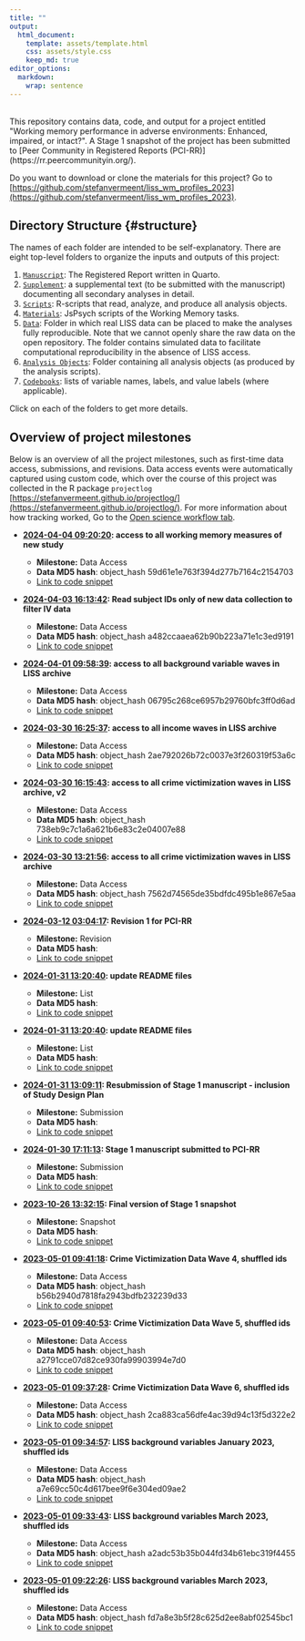 ```yaml
---
title: ""
output: 
  html_document:
    template: assets/template.html
    css: assets/style.css
    keep_md: true
editor_options: 
  markdown: 
    wrap: sentence
---
```



<br>
This repository contains data, code, and output for a project entitled "Working memory performance in adverse environments: Enhanced, impaired, or intact?". A Stage 1 snapshot of the project has been submitted to [Peer Community in Registered Reports (PCI-RR)](https://rr.peercommunityin.org/).

Do you want to download or clone the materials for this project? Go to [https://github.com/stefanvermeent/liss_wm_profiles_2023](https://github.com/stefanvermeent/liss_wm_profiles_2023).

## Directory Structure {#structure}

The names of each folder are intended to be self-explanatory.
There are eight top-level folders to organize the inputs and outputs of this project:

1.  [`Manuscript`](https://stefanvermeent.github.io/liss_wm_profiles_2023/manuscript/README.html): The Registered Report written in Quarto.
2.  [`Supplement`](https://stefanvermeent.github.io/liss_wm_profiles_2023/supplement/README.html): a supplemental text (to be submitted with the manuscript) documenting all secondary analyses in detail.
3.  [`Scripts`](https://stefanvermeent.github.io/liss_wm_profiles_2023/scripts/README.html): R-scripts that read, analyze, and produce all analysis objects.
4.  [`Materials`](https://stefanvermeent.github.io/liss_wm_profiles_2023/materials/README.html): JsPsych scripts of the Working Memory tasks.
4.  [`Data`](https://stefanvermeent.github.io/liss_wm_profiles_2023/data/README.html): Folder in which real LISS data can be placed to make the analyses fully reproducible. Note that we cannot openly share the raw data on the open repository. The folder contains simulated data to facilitate computational reproducibility in the absence of LISS access.
5.  [`Analysis Objects`](https://stefanvermeent.github.io/liss_wm_profiles_2023/analysis_objects/README.html): Folder containing all analysis objects (as produced by the analysis scripts).
6.  [`Codebooks`](https://stefanvermeent.github.io/liss_wm_profiles_2023/codebooks/README.html): lists of variable names, labels, and value labels (where applicable).

Click on each of the folders to get more details.

## Overview of project milestones

Below is an overview of all the project milestones, such as first-time data access, submissions, and revisions.
Data access events were automatically captured using custom code, which over the course of this project was collected in the R package `projectlog` [https://stefanvermeent.github.io/projectlog/](https://stefanvermeent.github.io/projectlog/).
For more information about how tracking worked, Go to the [Open science workflow tab](https://stefanvermeent.github.io/abcd_ddm/opensci_workflow/README.html).

- **[2024-04-04 09:20:20](https://github.com/StefanVermeent/liss_wm_profiles_2023/tree/a0be5183db79da2d3f752565d29097b8c4a72186): access to all working memory measures of new study**
    - **Milestone:** Data Access
    - **Data MD5 hash**: object_hash 59d61e1e763f394d277b7164c2154703
    - [Link to code snippet](https://github.com/StefanVermeent/liss_wm_profiles_2023/blob/master/.projectlog/a0be5183db79da2d3f752565d29097b8c4a72186.R)
    

- **[2024-04-03 16:13:42](https://github.com/StefanVermeent/liss_wm_profiles_2023/tree/1c2d2e6b017aeb8ce96b1022cc62393e66e7cb55): Read subject IDs only of new data collection to filter IV data**
    - **Milestone:** Data Access
    - **Data MD5 hash**: object_hash a482ccaaea62b90b223a71e1c3ed9191
    - [Link to code snippet](https://github.com/StefanVermeent/liss_wm_profiles_2023/blob/master/.projectlog/1c2d2e6b017aeb8ce96b1022cc62393e66e7cb55.R)
    

- **[2024-04-01 09:58:39](https://github.com/StefanVermeent/liss_wm_profiles_2023/tree/76539b6a145eef99ba237f8837ee40ba966158ae): access to all background variable waves in LISS archive**
    - **Milestone:** Data Access
    - **Data MD5 hash**: object_hash 06795c268ce6957b29760bfc3ff0d6ad
    - [Link to code snippet](https://github.com/StefanVermeent/liss_wm_profiles_2023/blob/master/.projectlog/76539b6a145eef99ba237f8837ee40ba966158ae.R)
    

- **[2024-03-30 16:25:37](https://github.com/StefanVermeent/liss_wm_profiles_2023/tree/71d70ab79326ada925a66e4e695c2e1ae703389a): access to all income waves in LISS archive**
    - **Milestone:** Data Access
    - **Data MD5 hash**: object_hash 2ae792026b72c0037e3f260319f53a6c
    - [Link to code snippet](https://github.com/StefanVermeent/liss_wm_profiles_2023/blob/master/.projectlog/71d70ab79326ada925a66e4e695c2e1ae703389a.R)
    

- **[2024-03-30 16:15:43](https://github.com/StefanVermeent/liss_wm_profiles_2023/tree/d7dd554d9061e035af12a0268034fbfebb623e71): access to all crime victimization waves in LISS archive, v2**
    - **Milestone:** Data Access
    - **Data MD5 hash**: object_hash 738eb9c7c1a6a621b6e83c2e04007e88
    - [Link to code snippet](https://github.com/StefanVermeent/liss_wm_profiles_2023/blob/master/.projectlog/d7dd554d9061e035af12a0268034fbfebb623e71.R)
    

- **[2024-03-30 13:21:56](https://github.com/StefanVermeent/liss_wm_profiles_2023/tree/869bedb88af275fd01f5dc0a72e2776cea975e1c): access to all crime victimization waves in LISS archive**
    - **Milestone:** Data Access
    - **Data MD5 hash**: object_hash 7562d74565de35bdfdc495b1e867e5aa
    - [Link to code snippet](https://github.com/StefanVermeent/liss_wm_profiles_2023/blob/master/.projectlog/869bedb88af275fd01f5dc0a72e2776cea975e1c.R)
    

- **[2024-03-12 03:04:17](https://github.com/StefanVermeent/liss_wm_profiles_2023/tree/b44155672fefc445831dad956a97aaa0fabc599e): Revision 1 for PCI-RR**
    - **Milestone:** Revision
    - **Data MD5 hash**: 
    - [Link to code snippet](https://github.com/StefanVermeent/liss_wm_profiles_2023/blob/master/.projectlog/b44155672fefc445831dad956a97aaa0fabc599e.R)
    

- **[2024-01-31 13:20:40](https://github.com/StefanVermeent/liss_wm_profiles_2023/tree/62fb84de1e12dc43d0b5da4e781932b8e255b2fb): update README files**
    - **Milestone:** List
    - **Data MD5 hash**: 
    - [Link to code snippet](https://github.com/StefanVermeent/liss_wm_profiles_2023/blob/master/.projectlog/62fb84de1e12dc43d0b5da4e781932b8e255b2fb.R)
    

- **[2024-01-31 13:20:40](https://github.com/StefanVermeent/liss_wm_profiles_2023/tree/62fb84de1e12dc43d0b5da4e781932b8e255b2fb): update README files**
    - **Milestone:** List
    - **Data MD5 hash**: 
    - [Link to code snippet](https://github.com/StefanVermeent/liss_wm_profiles_2023/blob/master/.projectlog/62fb84de1e12dc43d0b5da4e781932b8e255b2fb.R)
    

- **[2024-01-31 13:09:11](https://github.com/StefanVermeent/liss_wm_profiles_2023/tree/5ed452462b20e1f4c5f9e6f0f6523970cfdd032d): Resubmission of Stage 1 manuscript - inclusion of Study Design Plan**
    - **Milestone:** Submission
    - **Data MD5 hash**: 
    - [Link to code snippet](https://github.com/StefanVermeent/liss_wm_profiles_2023/blob/master/.projectlog/5ed452462b20e1f4c5f9e6f0f6523970cfdd032d.R)
    

- **[2024-01-30 17:11:13](https://github.com/StefanVermeent/liss_wm_profiles_2023/tree/78c08d29b50f16c1f43c206264ab1b29ed180a2a): Stage 1 manuscript submitted to PCI-RR**
    - **Milestone:** Submission
    - **Data MD5 hash**: 
    - [Link to code snippet](https://github.com/StefanVermeent/liss_wm_profiles_2023/blob/master/.projectlog/78c08d29b50f16c1f43c206264ab1b29ed180a2a.R)
    

- **[2023-10-26 13:32:15](https://github.com/StefanVermeent/liss_wm_profiles_2023/tree/46a2eaa2961e07f8d9f9b96af6a0b50661305a98): Final version of Stage 1 snapshot**
    - **Milestone:** Snapshot
    - **Data MD5 hash**: 
    - [Link to code snippet](https://github.com/StefanVermeent/liss_wm_profiles_2023/blob/master/.projectlog/46a2eaa2961e07f8d9f9b96af6a0b50661305a98.R)
    

- **[2023-05-01 09:41:18](https://github.com/StefanVermeent/liss_wm_profiles_2023/tree/82f126ec06653b3794b6bb710b8a04b4e697d630): Crime Victimization Data Wave 4, shuffled ids**
    - **Milestone:** Data Access
    - **Data MD5 hash**: object_hash b56b2940d7818fa2943bdfb232239d33
    - [Link to code snippet](https://github.com/StefanVermeent/liss_wm_profiles_2023/blob/master/.projectlog/82f126ec06653b3794b6bb710b8a04b4e697d630.R)
    

- **[2023-05-01 09:40:53](https://github.com/StefanVermeent/liss_wm_profiles_2023/tree/598922e78bf7abcc1b5160e06355e32a73d02be5): Crime Victimization Data Wave 5, shuffled ids**
    - **Milestone:** Data Access
    - **Data MD5 hash**: object_hash a2791cce07d82ce930fa99903994e7d0
    - [Link to code snippet](https://github.com/StefanVermeent/liss_wm_profiles_2023/blob/master/.projectlog/598922e78bf7abcc1b5160e06355e32a73d02be5.R)
    

- **[2023-05-01 09:37:28](https://github.com/StefanVermeent/liss_wm_profiles_2023/tree/fcaf6747766662ee20f9709a2d0262b766ea4500): Crime Victimization Data Wave 6, shuffled ids**
    - **Milestone:** Data Access
    - **Data MD5 hash**: object_hash 2ca883ca56dfe4ac39d94c13f5d322e2
    - [Link to code snippet](https://github.com/StefanVermeent/liss_wm_profiles_2023/blob/master/.projectlog/fcaf6747766662ee20f9709a2d0262b766ea4500.R)
    

- **[2023-05-01 09:34:57](https://github.com/StefanVermeent/liss_wm_profiles_2023/tree/8f4ce9b0862b8107c7d02b93646c8d21374d40d2): LISS background variables January 2023, shuffled ids**
    - **Milestone:** Data Access
    - **Data MD5 hash**: object_hash a7e69cc50c4d617bee9f6e304ed09ae2
    - [Link to code snippet](https://github.com/StefanVermeent/liss_wm_profiles_2023/blob/master/.projectlog/8f4ce9b0862b8107c7d02b93646c8d21374d40d2.R)
    

- **[2023-05-01 09:33:43](https://github.com/StefanVermeent/liss_wm_profiles_2023/tree/4904078af6fd51f7430a2b25997b5ea307a51a19): LISS background variables March 2023, shuffled ids**
    - **Milestone:** Data Access
    - **Data MD5 hash**: object_hash a2adc53b35b044fd34b61ebc319f4455
    - [Link to code snippet](https://github.com/StefanVermeent/liss_wm_profiles_2023/blob/master/.projectlog/4904078af6fd51f7430a2b25997b5ea307a51a19.R)
    

- **[2023-05-01 09:22:26](https://github.com/StefanVermeent/liss_wm_profiles_2023/tree/405be71518cfc40e3de09f82e499412a9b29ee64): LISS background variables March 2023, shuffled ids**
    - **Milestone:** Data Access
    - **Data MD5 hash**: object_hash fd7a8e3b5f28c625d2ee8abf02545bc1
    - [Link to code snippet](https://github.com/StefanVermeent/liss_wm_profiles_2023/blob/master/.projectlog/405be71518cfc40e3de09f82e499412a9b29ee64.R)
    


